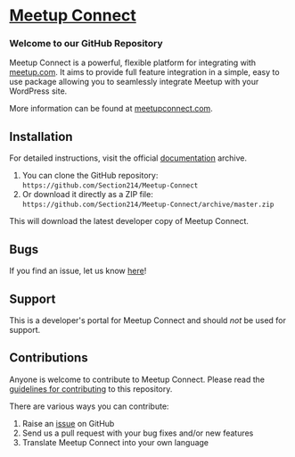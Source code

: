 # [Meetup Connect](http://meetupconnect.com) #

### Welcome to our GitHub Repository

Meetup Connect is a powerful, flexible platform for integrating with [meetup.com](http://meetup.com). It aims to provide full feature integration in a simple, easy to use package allowing you to seamlessly integrate Meetup with your WordPress site.

More information can be found at [meetupconnect.com](http://meetupconnect.com).

## Installation ##

For detailed instructions, visit the official [documentation](http://docs.meetupconnect.com) archive.

1. You can clone the GitHub repository: `https://github.com/Section214/Meetup-Connect`
2. Or download it directly as a ZIP file: `https://github.com/Section214/Meetup-Connect/archive/master.zip`

This will download the latest developer copy of Meetup Connect.

## Bugs ##

If you find an issue, let us know [here](https://github.com/Section214/Meetup-Connect/issues?state=open)!

## Support ##

This is a developer's portal for Meetup Connect and should _not_ be used for support.

## Contributions ##

Anyone is welcome to contribute to Meetup Connect. Please read the [guidelines for contributing](https://github.com/Section214/Meetup-Connect/blog/master/CONTRIBUTING.md) to this repository.

There are various ways you can contribute:

1. Raise an [issue](https://github.com/Section214/Meetup-Connect/issues) on GitHub
2. Send us a pull request with your bug fixes and/or new features
3. Translate Meetup Connect into your own language
